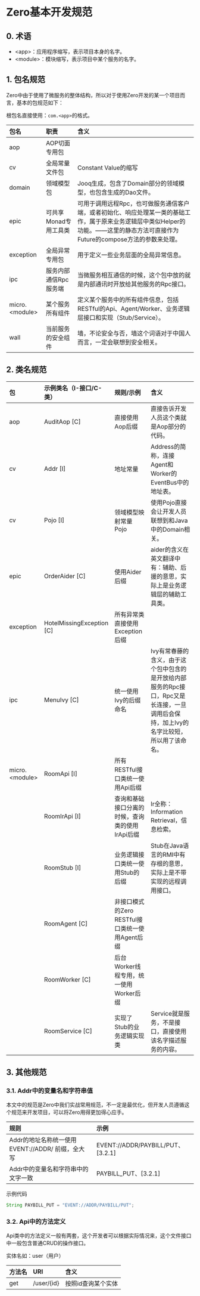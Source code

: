# Zero基本开发规范

## 0. 术语

* &lt;app&gt;：应用程序缩写，表示项目本身的名字。
* &lt;module&gt;：模块缩写，表示项目中某个服务的名字。

## 1. 包名规范

Zero中由于使用了微服务的整体结构，所以对于使用Zero开发的某一个项目而言，基本的包规范如下：

根包名直接使用：`com.<app>`的格式。

| 包名 | 职责 | 含义 |
| :--- | :--- | :--- |
| aop | AOP切面专用包 |  |
| cv | 全局常量文件包 | Constant Value的缩写 |
| domain | 领域模型包 | Jooq生成，包含了Domain部分的领域模型，也包含生成的Dao文件。 |
| epic | 可共享Monad专用工具类 | 可用于调用远程Rpc，也可做服务通信客户端，或者初始化、响应处理某一类的基础工作，属于原来业务逻辑层中类似Helper的功能。——这里的静态方法可直接作为Future的compose方法的参数来处理。 |
| exception | 全局异常专用包 | 用于定义一些业务层面的全局异常信息。 |
| ipc | 服务内部通信Rpc服务端 | 当微服务相互通信的时候，这个包中放的就是内部通讯时开放给其他服务的Rpc接口。 |
| micro.&lt;module&gt; | 某个服务所有组件 | 定义某个服务中的所有组件信息，包括RESTful的Api、Agent/Worker、业务逻辑层接口和实现（Stub/Service）。 |
| wall | 当前服务的安全组件 | 墙，不论安全与否，墙这个词语对于中国人而言，一定会联想到安全相关。 |

## 2. 类名规范

| 包 | 示例类名（I-接口/C-类） | 规则/示例 | 含义 |
| :--- | :--- | :--- | :--- |
| aop | AuditAop \[C\] | 直接使用Aop后缀 | 直接告诉开发人员这个类就是Aop部分的代码。 |
| cv | Addr \[I\] | 地址常量 | Address的简称，连接Agent和Worker的EventBus中的地址表。 |
| cv | Pojo \[I\] | 领域模型映射常量 Pojo | 使用Pojo直接会让开发人员联想到和Java中的Domain相关。 |
| epic | OrderAider \[C\] | 使用Aider后缀 | aider的含义在英文翻译中有：辅助、后援的意思，实际上是业务逻辑层的辅助工具类。 |
| exception | HotelMissingException \[C\] | 所有异常类直接使用Exception后缀 |  |
| ipc | MenuIvy \[C\] | 统一使用Ivy的后缀命名 | Ivy有常春藤的含义，由于这个包中包含的是开放给内部服务的Rpc接口，Rpc又是长连接，一旦调用后会保持，加上Ivy的名字比较短，所以用了该命名。 |
| micro.&lt;module&gt; | RoomApi \[I\] | 所有RESTful接口类统一使用Api后缀 |  |
|  | RoomIrApi \[I\] | 查询和基础接口分离的时候，查询类的使用IrApi后缀 | Ir全称：Information Retrieval，信息检索。 |
|  | RoomStub \[I\] | 业务逻辑接口类统一使用Stub的后缀 | Stub在Java语言的RMI中有存根的意思，实际上是不带实现的远程调用接口。 |
|  | RoomAgent \[C\] | 非接口模式的Zero RESTful接口类统一使用Agent后缀 |  |
|  | RoomWorker \[C\] | 后台Worker线程专用，统一使用Worker后缀 |  |
|  | RoomService \[C\] | 实现了Stub的业务逻辑实现类 | Service就是服务，不是接口，直接使用该名字描述服务的内容。 |

## 3. 其他规范

### 3.1. Addr中的变量名和字符串值

本文中的规范是Zero中我们实战常用规范，不一定是最优化，但开发人员遵循这个规范来开发项目，可以将Zero用得更加得心应手。

| 规则 | 示例 |
| :--- | :--- |
| Addr的地址名称统一使用 EVENT://ADDR/ 前缀，全大写 | EVENT://ADDR/PAYBILL/PUT、\[3.2.1\] |
| Addr中的变量名和字符串中的文字一致 | PAYBILL\_PUT、\[3.2.1\] |

示例代码

```java
String PAYBILL_PUT = "EVENT://ADDR/PAYBILL/PUT";
```

### 3.2. Api中的方法定义

Api类中的方法定义一般有两套，这个开发者可以根据实际情况来，这个文件接口中一般包含普通CRUD的操作接口。

实体名如：user（用户）

| 方法名 | URI | 含义 |
| :--- | :--- | :--- |
| get | /user/{id} | 按照id查询某个实体 |



